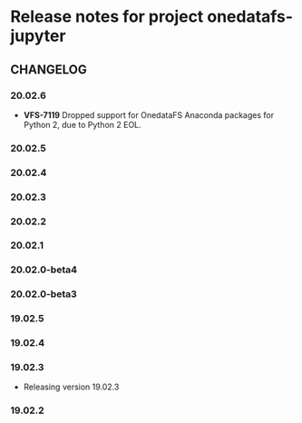 # Release notes for project onedatafs-jupyter

## CHANGELOG

### 20.02.6

-   **VFS-7119** Dropped support for OnedataFS Anaconda packages for
    Python 2, due to Python 2 EOL.

### 20.02.5

### 20.02.4

### 20.02.3

### 20.02.2

### 20.02.1

### 20.02.0-beta4

### 20.02.0-beta3

### 19.02.5

### 19.02.4

### 19.02.3

* Releasing version 19.02.3

### 19.02.2
